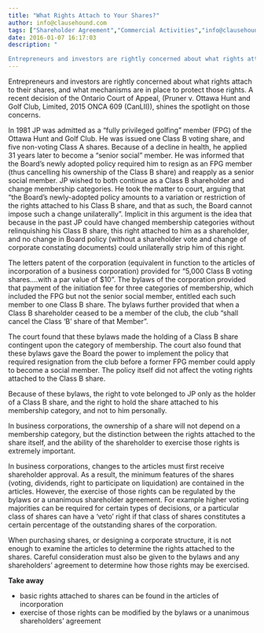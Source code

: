```yaml
---
title: "What Rights Attach to Your Shares?"
author: info@clausehound.com
tags: ["Shareholder Agreement","Commercial Activities","info@clausehound.com","Shareholders Agreement"]
date: 2016-01-07 16:17:03
description: "

Entrepreneurs and investors are rightly concerned about what rights attach to their shares, and what mechanisms are in place to protect..."
---
```


Entrepreneurs and investors are rightly concerned about what rights attach to their shares, and what mechanisms are in place to protect those rights. A recent decision of the Ontario Court of Appeal, (Pruner v. Ottawa Hunt and Golf Club, Limited, 2015 ONCA 609 (CanLII)), shines the spotlight on those concerns.

In 1981 JP was admitted as a “fully privileged golfing” member (FPG) of the Ottawa Hunt and Golf Club. He was issued one Class B voting share, and five non-voting Class A shares. Because of a decline in health, he applied 31 years later to become a “senior social” member. He was informed that the Board’s newly adopted policy required him to resign as an FPG member (thus cancelling his ownership of the Class B share) and reapply as a senior social member. JP wished to both continue as a Class B shareholder and change membership categories. He took the matter to court, arguing that “the Board’s newly-adopted policy amounts to a variation or restriction of the rights attached to his Class B share, and that as such, the Board cannot impose such a change unilaterally”. Implicit in this argument is the idea that because in the past JP could have changed membership categories without relinquishing his Class B share, this right attached to him as a shareholder, and no change in Board policy (without a shareholder vote and change of corporate constating documents) could unilaterally strip him of this right.

The letters patent of the corporation (equivalent in function to the articles of incorporation of a business corporation) provided for “5,000 Class B voting shares….with a par value of $10”. The bylaws of the corporation provided that payment of the initiation fee for three categories of membership, which included the FPG but not the senior social member, entitled each such member to one Class B share. The bylaws further provided that when a Class B shareholder ceased to be a member of the club, the club “shall cancel the Class ‘B’ share of that Member”.

The court found that these bylaws made the holding of a Class B share contingent upon the category of membership. The court also found that these bylaws gave the Board the power to implement the policy that required resignation from the club before a former FPG member could apply to become a social member. The policy itself did not affect the voting rights attached to the Class B share.

Because of these bylaws, the right to vote belonged to JP only as the holder of a Class B share, and the right to hold the share attached to his membership category, and not to him personally.

In business corporations, the ownership of a share will not depend on a membership category, but the distinction between the rights attached to the share itself, and the ability of the shareholder to exercise those rights is extremely important.

In business corporations, changes to the articles must first receive shareholder approval. As a result, the minimum features of the shares (voting, dividends, right to participate on liquidation) are contained in the articles. However, the exercise of those rights can be regulated by the bylaws or a unanimous shareholder agreement. For example higher voting majorities can be required for certain types of decisions, or a particular class of shares can have a ‘veto’ right if that class of shares constitutes a certain percentage of the outstanding shares of the corporation.

When purchasing shares, or designing a corporate structure, it is not enough to examine the articles to determine the rights attached to the shares. Careful consideration must also be given to the bylaws and any shareholders’ agreement to determine how those rights may be exercised.

**Take away**
- basic rights attached to shares can be found in the articles of incorporation
- exercise of those rights can be modified by the bylaws or a unanimous shareholders’ agreement

 